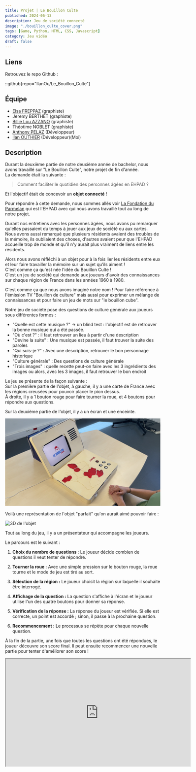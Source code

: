 ```yaml
---
title: Projet | Le Bouillon Culte
published: 2024-06-13
description: Jeu de société connecté
image: "./bouillon_culte_cover.png"
tags: [Game, Python, HTML, CSS, Javascript]
category: Jeu vidéo
draft: false
---
```


<!-- # Le Bouillon Culte -->

## Liens

Retrouvez le repo Github :

::github{repo="IlanOu/Le_Bouillon_Culte"}

## Équipe

- [Elsa FREPPAZ](https://studiomeraki.fr/) (graphiste)
- Jeremy BERTHET (graphiste)
- [Billie Lou AZZANO](http://www.linkedin.com/in/billie-lou-azzano-066330258) (graphiste)
- Théotime NOBLET (graphiste)
- [Anthony PELAZ](https://github.com/anthony74742) (Développeur)
- [Ilan OUTHIER](https://github.com/IlanOu) (Développeur)(Moi)

## Description

Durant la deuxième partie de notre deuxième année de bachelor, nous avons travaillé sur "Le Bouillon Culte", notre projet de fin d'année.
<br>
La demande était la suivante :
> Comment faciliter le quotidien des personnes âgées en EHPAD ?

Et l'objectif était de concevoir un **objet connecté** !

Pour répondre à cette demande, nous sommes allés voir [La Fondation du Parmelan](https://fondationduparmelan.org/) qui est l'EHPAD avec qui nous avons travaillé tout au long de notre projet.

Durant nos entretiens avec les personnes âgées, nous avons pu remarquer qu'elles passaient du temps à jouer aux jeux de société ou aux cartes.
<br>
Nous avons aussi remarqué que plusieurs résidents avaient des troubles de la mémoire, ils oubliaient des choses, d'autres avaient peur que l'EHPAD accueille trop de monde et qu'il n'y aurait plus vraiment de liens entre les résidents.

Alors nous avons réfléchi à un objet pour à la fois lier les résidents entre eux et leur faire travailler la mémoire sur un sujet qu'ils aiment !
<br>
C'est comme ça qu'est née l'idée du Bouillon Culte !
<br>
C'est un jeu de société qui demande aux joueurs d'avoir des connaissances sur chaque région de France dans les années 1960 à 1980.

C'est comme ça que nous avons imaginé notre nom ! Pour faire référence à l'émission TV "Bouillon de culture" mais aussi pour exprimer un mélange de connaissances et pour faire un jeu de mots sur "le bouillon cube".

Notre jeu de société pose des questions de culture générale aux joueurs sous différentes formes :

- "Quelle est cette musique ?" -> un blind test : l'objectif est de retrouver la bonne musique qui a été passée.
- "Où c'est ?" : il faut retrouver un lieu à partir d'une description
- "Devine la suite" : Une musique est passée, il faut trouver la suite des paroles
- "Qui suis-je ?" : Avec une description, retrouver le bon personnage historique
- "Culture générale" : Des questions de culture générale
- "Trois images" : quelle recette peut-on faire avec les 3 ingrédients des images ou alors, avec les 3 images, il faut retrouver le bon endroit

Le jeu se présente de la façon suivante :
<br>
Sur la première partie de l'objet, à gauche, il y a une carte de France avec les régions creusées pour pouvoir placer le pion dessus.
<br>
À droite, il y a 1 bouton rouge pour faire tourner la roue, et 4 boutons pour répondre aux questions.

Sur la deuxième partie de l'objet, il y a un écran et une enceinte.

![photo de l'objet](LBC_photo_ouvert.png)

Voilà une représentation de l'objet "parfait" qu'on aurait aimé pouvoir faire :

![3D de l'objet](LBC_3D_ouvert.png)

Tout au long du jeu, il y a un présentateur qui accompagne les joueurs.

Le parcours est le suivant :

1. **Choix du nombre de questions :** Le joueur décide combien de questions il veut tenter de répondre.

2. **Tourner la roue :** Avec une simple pression sur le bouton rouge, la roue tourne et le mode de jeu est tiré au sort.

3. **Sélection de la région :** Le joueur choisit la région sur laquelle il souhaite être interrogé.

4. **Affichage de la question :** La question s'affiche à l'écran et le joueur utilise l'un des quatre boutons pour donner sa réponse.

5. **Vérification de la réponse :** La réponse du joueur est vérifiée. Si elle est correcte, un point est accordé ; sinon, il passe à la prochaine question.

6. **Recommencement :** Le processus se répète pour chaque nouvelle question.

À la fin de la partie, une fois que toutes les questions ont été répondues, le joueur découvre son score final. Il peut ensuite recommencer une nouvelle partie pour tenter d'améliorer son score !

<iframe src="https://www.youtube.com/embed/lY2ekTzoxIg?si=z9Esf8ow9zbRBDUV" width=600 height=350/>

.

## Parcours (du côté du développement)

Pour commencer, on a réfléchi aux technologies dont on aurait besoin.
<br>
On s'est vite aperçu que tous les capteurs RFID et les boutons qu'on voulait utiliser risquaient de surcharger le Raspberry Pi.
Du coup, on a opté pour l'ajout d'ESP32 pour épauler le Raspberry et éviter qu'il ne soit débordé.
<br>
Après ça, nous avons testé l'ajout de certaines fonctionnalités qu'on voulait intégrer.
<br>
Par exemple, on a travaillé sur les boutons, les capteurs RFID, etc.
<br>
Anthony s'est concentré sur les tests avec un ESP32, pendant que je m'occupais des tests sur le Raspberry Pi.

> Mise en place Raspberry Pi : Check ✔ <br>
> Mise en place ESP32 : Check ✔ <br>
> Réception des données des capteurs : Check ✔ <br>

Une fois qu'on a réussi à recevoir les données des capteurs, on s'est attaqués au traitement de ces infos et à la conception du parcours utilisateur.
<br>
On a alors branché un écran et développé le système d'affichage.
Pour faciliter la partie design plus tard, on a opté pour un affichage sur une page web.
<br>
On a aussi ajouté une enceinte et fait un système pour lire les fichiers audio.

> Affichage : Check ✔ <br>
> Lecture audio : Check ✔ <br>

Ensuite, il fallait pouvoir afficher les différentes questions et réponses de notre jeu, alors nous avons créé un système qui lit des fichiers Json et les affiche sur l'écran.
<br>
*(D'ailleurs merci à Théotime qui a énormément aidé pour le remplissage des fichiers Json, il y avait environ 60 questions contenant chacune : des réponses + des descriptions + des images + des audios... Il est très courageux et patient !)*

Nous avons dû faire 6 systèmes car nous avions 6 mini-jeux différents.

> Système de questions/réponses : Check ✔ <br>
> 6 mini-jeux : Check ✔ <br>

Par la suite, en testant et en faisant tester notre objet, nous avons remarqué plusieurs choses :

- L'idée est très cool, elle plaît à beaucoup de gens
- Mais les joueurs ne répondent qu'à une question, ensuite ils s'en vont (surtout les personnes âgées)

Alors on a réfléchi encore une fois, à une façon de donner envie aux joueurs de rejouer.
<br>
On a donc fait un système de points et un nombre de questions à répondre pour finir une partie, ça permet de challenger les joueurs !

> Donner envie aux joueurs de rejouer : Check ✔ <br>

Et voilà ! C'est en gros notre parcours du côté des devs (au niveau du code) ! <br>
Il y a plusieurs tâches que nous avons faites en plus mais que je n'ai pas expliquées ici pour ne parler que des points clés du développement (comme par exemple un système de mise en veille de l'objet)

## Conclusion

Pour finir, on aurait aimé pouvoir avoir un meilleur rendu de l'objet mais par faute de temps et de moyens nous n'avons pu faire qu'un prototype (ce qui était aussi la demande initiale) mais ous sommes quand même très fier du résultat !

Ce projet m'a personnellement permit d'apprendre la POO, c'est un concept qui était un peu flou au début mais qui maintenant est clair !
